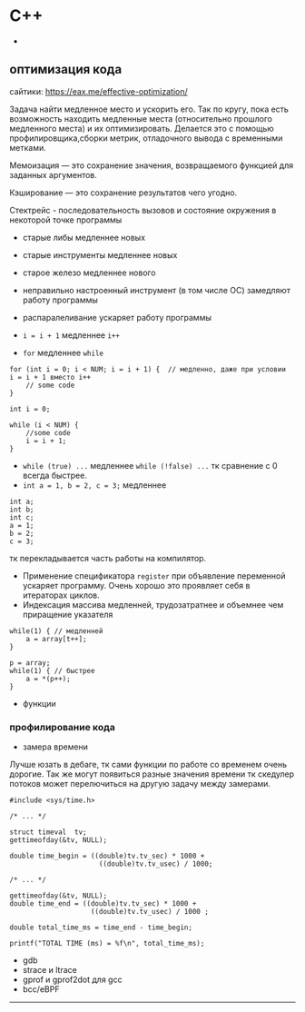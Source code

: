 # C++

+ [](#)

## оптимизация кода

сайтики: https://eax.me/effective-optimization/

Задача найти медленное место и ускорить его. Так по кругу, пока есть возможность находить медленные места (относительно прошлого медленного места) и их оптимизировать. Делается это с помощью профилировщика,сборки метрик, отладочного вывода с временными метками.

Мемоизация — это сохранение значения, возвращаемого функцией для заданных аргументов. 

Кэширование — это сохранение результатов чего угодно.

Стектрейс - последовательность вызовов и состояние окружения в некоторой точке программы

+ старые либы медленнее новых
+ старые инструменты медленнее новых
+ старое железо медленнее нового
+ неправильно настроенный инструмент (в том числе ОС) замедляют работу программы
+ распаралеливание ускаряет работу программы

+ `i = i + 1` медленнее `i++`

+ `for` медленнее `while`

```
for (int i = 0; i < NUM; i = i + 1) {  // медленно, даже при условии  i = i + 1 вместо i++
	// some code 
}

int i = 0;

while (i < NUM) {
	//some code 
	i = i + 1;
}
```

+ `while (true) ...` медленнее `while (!false) ...` тк сравнение с 0 всегда быстрее.
+ `int a = 1, b = 2, c = 3;` медленнее 

```
int a;
int b;
int c;
a = 1;
b = 2;
c = 3;
```
тк перекладывается часть работы на компилятор.

+ Применение спецификатора `register` при объявление переменной ускаряет программу. Очень хорошо это проявляет себя в итераторах циклов.
+ Индексация массива медленней, трудозатратнее и объемнее чем приращение указателя
```
while(1) { // медленней
    a = array[t++];
}
```

```
p = array;
while(1) { // быстрее
    a = *(p++);
}
```
+ функции


### профилирование кода

+ замера времени 

Лучше юзать в дебаге, тк сами функции по работе со временем очень дорогие. Так же могут появиться разные значения времени тк скедулер потоков может перелючиться на другую задачу между замерами.

```
#include <sys/time.h>

/* ... */

struct timeval  tv;
gettimeofday(&tv, NULL);

double time_begin = ((double)tv.tv_sec) * 1000 +
                      ((double)tv.tv_usec) / 1000;

/* ... */

gettimeofday(&tv, NULL);
double time_end = ((double)tv.tv_sec) * 1000 +
                    ((double)tv.tv_usec) / 1000 ;

double total_time_ms = time_end - time_begin;

printf("TOTAL TIME (ms) = %f\n", total_time_ms);
```

+ gdb
+ strace и ltrace
+ gprof и gprof2dot для gcc
+ bcc/eBPF







---------------------------------------------------

